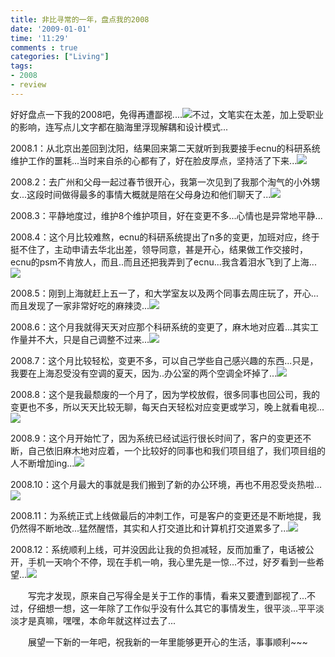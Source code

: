 ```yaml
---
title: 非比寻常的一年，盘点我的2008
date: '2009-01-01'
time: '11:29'
comments : true
categories: ["Living"]
tags:
- 2008
- review
---
```


<!-- <img  style="border:none;box-shadow:none;webkit-box-shadow:none;" src="{{urls.media}}/img/code-guava/title.jpg"/> -->

好好盘点一下我的2008吧，免得再遭鄙视....<img  style="border:none;box-shadow:none;webkit-box-shadow:none;" src="http://xnimg.cn/img/emoticons/emot-15.gif"/>不过，文笔实在太差，加上受职业的影响，连写点儿文字都在脑海里浮现解耦和设计模式...

2008.1：从北京出差回到沈阳，结果回来第二天就听到我要接手ecnu的科研系统维护工作的噩耗...当时来自杀的心都有了，好在脸皮厚点，坚持活了下来...<img  style="border:none;box-shadow:none;webkit-box-shadow:none;" src="http://xnimg.cn/img/emoticons/emot-18.gif"/>

2008.2：去广州和父母一起过春节很开心，我第一次见到了我那个淘气的小外甥女...这段时间做得最多的事情大概就是陪在父母身边和他们聊天了...<img  style="border:none;box-shadow:none;webkit-box-shadow:none;" src="http://xnimg.cn/img/emoticons/emot-33.gif"/>

2008.3：平静地度过，维护8个维护项目，好在变更不多...心情也是异常地平静...

2008.4：这个月比较难熬，ecnu的科研系统提出了n多的变更，加班对应，终于挺不住了，主动申请去华北出差，领导同意，甚是开心，结果做工作交接时，ecnu的psm不肯放人，而且..而且还把我弄到了ecnu...我含着泪水飞到了上海...<img  style="border:none;box-shadow:none;webkit-box-shadow:none;" src="http://xnimg.cn/img/emoticons/emot-05.gif"/>

2008.5：刚到上海就赶上五一了，和大学室友以及两个同事去周庄玩了，开心...而且发现了一家非常好吃的麻辣烫...<img  style="border:none;box-shadow:none;webkit-box-shadow:none;" src="http://xnimg.cn/img/emoticons/emot-21.gif"/>

2008.6：这个月我就得天天对应那个科研系统的变更了，麻木地对应着...其实工作量并不大，只是自己调整不过来...<img  style="border:none;box-shadow:none;webkit-box-shadow:none;" src="http://xnimg.cn/img/emoticons/emot-02.gif"/>

2008.7：这个月比较轻松，变更不多，可以自己学些自己感兴趣的东西...只是，我要在上海忍受没有空调的夏天，因为..办公室的两个空调全坏掉了...<img  style="border:none;box-shadow:none;webkit-box-shadow:none;" src="http://xnimg.cn/img/emoticons/emot-22.gif"/>

2008.8：这个是我最颓废的一个月了，因为学校放假，很多同事也回公司，我的变更也不多，所以天天比较无聊，每天白天轻松对应变更或学习，晚上就看电视...<img  style="border:none;box-shadow:none;webkit-box-shadow:none;" src="http://xnimg.cn/img/emoticons/emot-10.gif"/>

2008.9：这个月开始忙了，因为系统已经试运行很长时间了，客户的变更还不断，自己依旧麻木地对应着，一个比较好的同事也和我们项目组了，我们项目组的人不断增加ing...<img  style="border:none;box-shadow:none;webkit-box-shadow:none;" src="http://xnimg.cn/img/emoticons/emot-31.gif"/>

2008.10：这个月最大的事就是我们搬到了新的办公环境，再也不用忍受炎热啦...<img  style="border:none;box-shadow:none;webkit-box-shadow:none;" src="http://xnimg.cn/img/emoticons/emot-44.gif"/>

2008.11：为系统正式上线做最后的冲刺工作，可是客户的变更还是不断地提，我仍然得不断地改...猛然醒悟，其实和人打交道比和计算机打交道累多了...<img  style="border:none;box-shadow:none;webkit-box-shadow:none;" src="http://xnimg.cn/img/emoticons/emot-23.gif"/>

2008.12：系统顺利上线，可并没因此让我的负担减轻，反而加重了，电话被公开，手机一天响个不停，现在手机一响，我心里先是一惊...不过，好歹看到一些希望...<img  style="border:none;box-shadow:none;webkit-box-shadow:none;" src="http://xnimg.cn/img/emoticons/emot-08.gif"/>

　　写完才发现，原来自己写得全是关于工作的事情，看来又要遭到鄙视了...不过，仔细想一想，这一年除了工作似乎没有什么其它的事情发生，很平淡...平平淡淡才是真嘛，嘿嘿，本命年就这样过去了...

　　展望一下新的一年吧，祝我新的一年里能够更开心的生活，事事顺利~~~